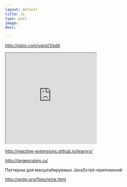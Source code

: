 ```yaml
---
layout: default
title: Js
type: post
image: 
desc: 

---
```


http://jsbin.com/yajot/1/edit

<iframe class="jsbin" style="height: 300px" src="http://jsbin.com/yajot/1/embed?output"></iframe>

http://reactive-extensions.github.io/learnrx/

http://largescalejs.ru/

Паттерны для масштабируемых JavaScript-приложений

http://qntm.org/files/re/re.html

